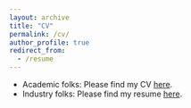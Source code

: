 ```yaml
---
layout: archive
title: "CV"
permalink: /cv/
author_profile: true
redirect_from:
  - /resume
---
```

- Academic folks: Please find my CV [here](/files/Shuijing_Liu_cv_05_2025.pdf).  
- Industry folks: Please find my resume [here](/files/Shuijing_Liu_Resume31.pdf).

